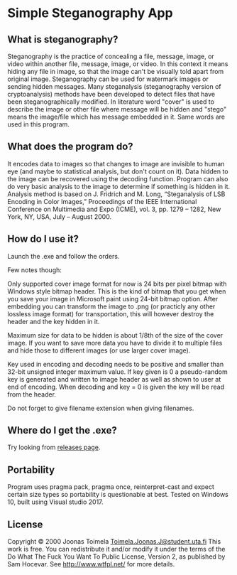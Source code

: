 # Simple Steganography App
## What is steganography?
Steganography is the practice of concealing a file, message, image, or video within another file, message, image, or video. In this context it means hiding any file in
image, so that the image can't be visually told apart from original image. Steganography can be used for watermark images or sending hidden messages. Many steganalysis
(steganography version of cryptoanalysis) methods have been developed to detect files that have been steganographically modified. In literature word "cover" is used
to describe the image or other file where message will be hidden and "stego" means the image/file which has message embedded in it. Same words are used in this program.

## What does the program do?
It encodes data to images so that changes to image are invisible to human eye (and maybe to statistical analysis, but don't count on it). 
Data hidden to the image can be recovered using the decoding function. Program can also do very basic analysis to the image to determine if something is hidden in it.
Analysis method is based on J. Fridrich and M. Long, “Steganalysis of LSB Encoding in Color Images,” Proceedings of the IEEE
International Conference on Multimedia and Expo (ICME), vol. 3, pp. 1279 – 1282, New York, NY, USA, July – August 2000. 

## How do I use it?
Launch the .exe and follow the orders.

Few notes though:

Only supported cover image format for now is 24 bits per pixel bitmap with Windows style bitmap header. This is the kind of bitmap that you get 
when you save your image in Microsoft paint using 24-bit bitmap option. After embedding you can transform the image to .png (or practicly any other lossless image
format) for transportation, this will however destroy the header and the key hidden in it.

Maximum size for data to be hidden is about 1/8th of the size of the cover image. If you want to save more data you have to divide it to multiple files 
and hide those to different images (or use larger cover image).

Key used in encoding and decoding needs to be positive and smaller than 32-bit unsigned integer maximum value. If key given is 0 a pseudo-random key is generated
and written to image header as well as shown to user at end of encoding. When decoding and key = 0 is given the key will be read from the header.

Do not forget to give filename extension when giving filenames.

## Where do I get the .exe?
Try looking from [releases page](https://github.com/Jootoi/SteganographyApp/releases/tag/v0.1).
## Portability
Program uses pragma pack, pragma once, reinterpret-cast and expect certain size types so portability is questionable at best. Tested on Windows 10, built using Visual studio 2017.

## License
 Copyright © 2000 Joonas Toimela <Toimela.Joonas.J@student.uta.fi>
This work is free. You can redistribute it and/or modify it under the
terms of the Do What The Fuck You Want To Public License, Version 2,
as published by Sam Hocevar. See http://www.wtfpl.net/ for more details.
